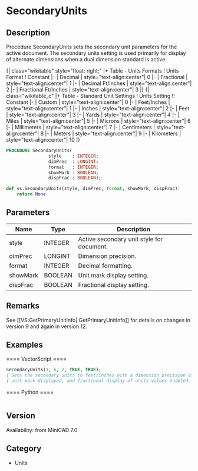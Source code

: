 # SecondaryUnits

## Description
Procedure SecondaryUnits sets the secondary unit parameters for the active document. The secondary units setting is used primarily for display of alternate dimensions when a dual dimension standard is active. 


{| class="wikitable" style="float: right;"
|+ Table - Units Formats
! Units Format
! Constant
|-
| Decimal
| style="text-align:center"| 0
|-
| Fractional
| style="text-align:center"| 1
|-
| Decimal Ft/Inches
| style="text-align:center"| 2
|-
| Fractional Ft/Inches
| style="text-align:center"| 3
|}
{| class="wikitable_c"
|+ Table - Standard Unit Settings
! Units Setting !! Constant
|-
| Custom
| style="text-align:center"| 0
|-
| Feet/Inches
| style="text-align:center"| 1
|-
| Inches
| style="text-align:center"| 2
|-
| Feet
| style="text-align:center"| 3
|-
| Yards
| style="text-align:center"| 4
|-
| Miles
| style="text-align:center"| 5
|-
| Microns
| style="text-align:center"| 6
|-
| Millimeters
| style="text-align:center"| 7
|-
| Centimeters
| style="text-align:center"| 8
|-
| Meters
| style="text-align:center"| 9
|-
| Kilometers
| style="text-align:center"| 10
|}

```pascal
PROCEDURE SecondaryUnits(
				style    : INTEGER;
				dimPrec  : LONGINT;
				format   : INTEGER;
				showMark : BOOLEAN;
				dispFrac : BOOLEAN);
```

```python
def vs.SecondaryUnits(style, dimPrec, format, showMark, dispFrac):
    return None
```

## Parameters
|Name|Type|Description|
|---|---|---|
|style|INTEGER|Active secondary unit style for document.|
|dimPrec|LONGINT|Dimension precision.|
|format|INTEGER|Decimal formatting.|
|showMark|BOOLEAN|Unit mark display setting.|
|dispFrac|BOOLEAN|Fractional display setting.|

## Remarks
See [[VS:GetPrimaryUnitInfo| GetPrimaryUnitInfo]] for details on changes in version 9 and again in version 12.

## Examples
==== VectorScript ====
```pascal
SecondaryUnits(1, 6, 2, TRUE, TRUE); 
{ Sets the secondary units to feet/inches with a dimension precision of 1/64, }
{ unit mark displayed, and fractional display of units values enabled.        }
```
==== Python ====
```python

```

## Version
Availability: from MiniCAD 7.0

## Category
* Units

